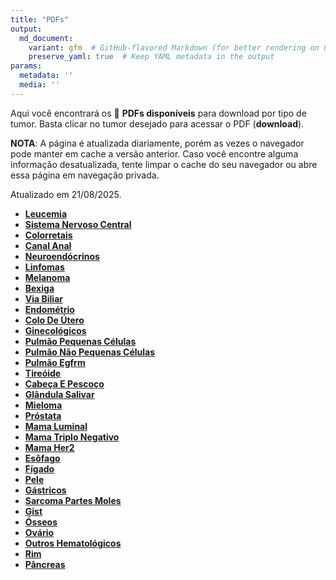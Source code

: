 ```yaml
---
title: "PDFs"
output: 
  md_document:
    variant: gfm  # GitHub-flavored Markdown (for better rendering on GitHub)
    preserve_yaml: true  # Keep YAML metadata in the output
params:
  metadata: ''
  media: ''
---
```


<script async src="https://scripts.simpleanalyticscdn.com/latest.js"></script>

Aqui você encontrará os 📝 **PDFs disponíveis** para download por tipo
de tumor. Basta clicar no tumor desejado para acessar o PDF
(**download**).

**NOTA**: A página é atualizada diariamente, porém as vezes o navegador
pode manter em cache a versão anterior. Caso você encontre alguma
informação desatualizada, tente limpar o cache do seu navegador ou abre
essa página em navegação privada.

Atualizado em 21/08/2025.

- [**Leucemia**](https://coeoralmeds-e768.restdb.io/media/68a6ad00f63b804800250298?download=true)
- [**Sistema Nervoso
  Central**](https://coeoralmeds-e768.restdb.io/media/68a6ad02f63b80480025029b?download=true)
- [**Colorretais**](https://coeoralmeds-e768.restdb.io/media/68a6ad06f63b8048002502a0?download=true)
- [**Canal
  Anal**](https://coeoralmeds-e768.restdb.io/media/68a6ad08f63b8048002502a2?download=true)
- [**Neuroendócrinos**](https://coeoralmeds-e768.restdb.io/media/68a6ad09f63b8048002502a4?download=true)
- [**Linfomas**](https://coeoralmeds-e768.restdb.io/media/68a6ad0bf63b8048002502a6?download=true)
- [**Melanoma**](https://coeoralmeds-e768.restdb.io/media/68a6ad0df63b8048002502a8?download=true)
- [**Bexiga**](https://coeoralmeds-e768.restdb.io/media/68a6ad0ff63b8048002502aa?download=true)
- [**Via
  Biliar**](https://coeoralmeds-e768.restdb.io/media/68a6ad10f63b8048002502ac?download=true)
- [**Endométrio**](https://coeoralmeds-e768.restdb.io/media/68a6ad12f63b8048002502ae?download=true)
- [**Colo De
  Útero**](https://coeoralmeds-e768.restdb.io/media/68a6ad14f63b8048002502b0?download=true)
- [**Ginecológicos**](https://coeoralmeds-e768.restdb.io/media/68a6ad16f63b8048002502b2?download=true)
- [**Pulmão Pequenas
  Células**](https://coeoralmeds-e768.restdb.io/media/68a6ad18f63b8048002502b4?download=true)
- [**Pulmão Não Pequenas
  Células**](https://coeoralmeds-e768.restdb.io/media/68a6ad19f63b8048002502b6?download=true)
- [**Pulmão
  Egfrm**](https://coeoralmeds-e768.restdb.io/media/68a6ad1bf63b8048002502b8?download=true)
- [**Tireóide**](https://coeoralmeds-e768.restdb.io/media/68a6ad1ff63b8048002502bc?download=true)
- [**Cabeça E
  Pescoço**](https://coeoralmeds-e768.restdb.io/media/68a6ad21f63b8048002502be?download=true)
- [**Glândula
  Salivar**](https://coeoralmeds-e768.restdb.io/media/68a6ad23f63b8048002502c0?download=true)
- [**Mieloma**](https://coeoralmeds-e768.restdb.io/media/68a6ad24f63b8048002502c2?download=true)
- [**Próstata**](https://coeoralmeds-e768.restdb.io/media/68a6ad26f63b8048002502c4?download=true)
- [**Mama
  Luminal**](https://coeoralmeds-e768.restdb.io/media/68a6ad2af63b8048002502c8?download=true)
- [**Mama Triplo
  Negativo**](https://coeoralmeds-e768.restdb.io/media/68a6ad2df63b8048002502ca?download=true)
- [**Mama
  Her2**](https://coeoralmeds-e768.restdb.io/media/68a6ad2ef63b8048002502cc?download=true)
- [**Esôfago**](https://coeoralmeds-e768.restdb.io/media/68a6ad30f63b8048002502ce?download=true)
- [**Fígado**](https://coeoralmeds-e768.restdb.io/media/68a6ad32f63b8048002502d0?download=true)
- [**Pele**](https://coeoralmeds-e768.restdb.io/media/68a6ad33f63b8048002502d2?download=true)
- [**Gástricos**](https://coeoralmeds-e768.restdb.io/media/68a6ad35f63b8048002502d8?download=true)
- [**Sarcoma Partes
  Moles**](https://coeoralmeds-e768.restdb.io/media/68a6ad37f63b8048002502da?download=true)
- [**Gist**](https://coeoralmeds-e768.restdb.io/media/68a6ad39f63b8048002502dc?download=true)
- [**Ósseos**](https://coeoralmeds-e768.restdb.io/media/68a6ad3bf63b8048002502de?download=true)
- [**Ovário**](https://coeoralmeds-e768.restdb.io/media/68a6ad3cf63b8048002502e0?download=true)
- [**Outros
  Hematológicos**](https://coeoralmeds-e768.restdb.io/media/68a6ad3ef63b8048002502e2?download=true)
- [**Rim**](https://coeoralmeds-e768.restdb.io/media/68a6ad40f63b8048002502e4?download=true)
- [**Pâncreas**](https://coeoralmeds-e768.restdb.io/media/68a6ad42f63b8048002502e6?download=true)
